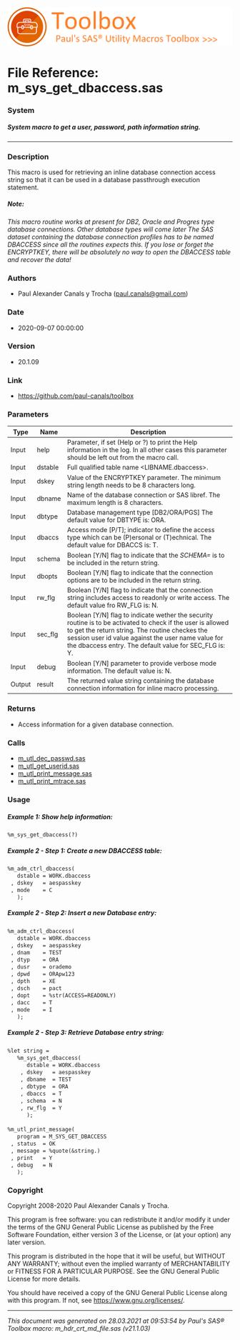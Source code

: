 ![../misc/images/doc_banner.png](../misc/images/doc_banner.png)
# 
# File Reference: m_sys_get_dbaccess.sas

### System

##### System macro to get a user, password, path information string.

***

### Description
This macro is used for retrieving an inline database connection access string so that it can be used in a database passthrough execution statement.

##### *Note:*
*This macro routine works at present for DB2, Oracle and Progres type database connections. Other database types will come later*
*The SAS dataset containing the database connection profiles has to be named DBACCESS since all the routines expects this.*
*If you lose or forget the ENCRYPTKEY, there will be absolutely no way to open the DBACCESS table and recover the data!*

### Authors
* Paul Alexander Canals y Trocha (paul.canals@gmail.com)

### Date
* 2020-09-07 00:00:00

### Version
* 20.1.09

### Link
* https://github.com/paul-canals/toolbox

### Parameters
| Type | Name | Description |
| ---- | ---- | ----------- |
| Input | help | Parameter, if set (Help or ?) to print the Help information in the log. In all other cases this parameter should be left out from the macro call. |
| Input | dstable | Full qualified table name <LIBNAME.dbaccess>. |
| Input | dskey | Value of the ENCRYPTKEY parameter. The minimum string length needs to be 8 characters long. |
| Input | dbname | Name of the database connection or SAS libref. The maximum length is 8 characters. |
| Input | dbtype | Database management type [DB2/ORA/PGS] The default value for DBTYPE is: ORA. |
| Input | dbaccs | Access mode [P/T]; indicator to define the access type which can be (P)ersonal or (T)echnical. The default value for DBACCS is: T. |
| Input | schema | Boolean [Y/N] flag to indicate that the _SCHEMA=_ is to be included in the return string. |
| Input | dbopts | Boolean [Y/N] flag to indicate that the connection options are to be included in the return string. |
| Input | rw_flg | Boolean [Y/N] flag to indicate that the connection string includes access to readonly or write access. The default value fro RW_FLG is: N. |
| Input | sec_flg | Boolean [Y/N] flag to indicate wether the security routine is to be activated to check if the user is allowed to get the return string. The routine checkes the session user id value against the user name value for the dbaccess entry. The default value for SEC_FLG is: Y. |
| Input | debug | Boolean [Y/N] parameter to provide verbose mode information. The default value is: N. |
| Output | result | The returned value string containing the database connection information for inline macro processing. |

### Returns
* Access information for a given database connection.

### Calls
* [m_utl_dec_passwd.sas](m_utl_dec_passwd.md)
* [m_utl_get_userid.sas](m_utl_get_userid.md)
* [m_utl_print_message.sas](m_utl_print_message.md)
* [m_utl_print_mtrace.sas](m_utl_print_mtrace.md)

### Usage

##### Example 1: Show help information:
```sas
%m_sys_get_dbaccess(?)
```

##### Example 2 - Step 1: Create a new DBACCESS table:
```sas
%m_adm_ctrl_dbaccess(
   dstable = WORK.dbaccess
 , dskey   = aespasskey
 , mode    = C
   );
```

##### Example 2 - Step 2: Insert a new Database entry:
```sas
%m_adm_ctrl_dbaccess(
   dstable = WORK.dbaccess
 , dskey   = aespasskey
 , dnam    = TEST
 , dtyp    = ORA
 , dusr    = orademo
 , dpwd    = ORApw123
 , dpth    = XE
 , dsch    = pact
 , dopt    = %str(ACCESS=READONLY)
 , dacc    = T
 , mode    = I
   );
```

##### Example 2 - Step 3: Retrieve Database entry string:
```sas
%let string =
   %m_sys_get_dbaccess(
      dstable = WORK.dbaccess
    , dskey   = aespasskey
    , dbname  = TEST
    , dbtype  = ORA
    , dbaccs  = T
    , schema  = N
    , rw_flg  = Y
      );

%m_utl_print_message(
   program = M_SYS_GET_DBACCESS
 , status  = OK
 , message = %quote(&string.)
 , print   = Y
 , debug   = N
   );
```

### Copyright
Copyright 2008-2020 Paul Alexander Canals y Trocha. 
 
This program is free software: you can redistribute it and/or modify 
it under the terms of the GNU General Public License as published by 
the Free Software Foundation, either version 3 of the License, or 
(at your option) any later version. 
 
This program is distributed in the hope that it will be useful, 
but WITHOUT ANY WARRANTY; without even the implied warranty of 
MERCHANTABILITY or FITNESS FOR A PARTICULAR PURPOSE. See the 
GNU General Public License for more details. 
 
You should have received a copy of the GNU General Public License 
along with this program. If not, see <https://www.gnu.org/licenses/>. 


***
*This document was generated on 28.03.2021 at 09:53:54  by Paul's SAS&reg; Toolbox macro: m_hdr_crt_md_file.sas (v21.1.03)*
